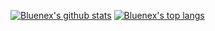 [![Bluenex's github stats](https://github-readme-stats.bluenex.vercel.app/api?username=bluenex&count_private=true&show_icons=true&theme=prussian)](https://github.com/anuraghazra/github-readme-stats)
[![Bluenex's top langs](https://github-readme-stats.bluenex.vercel.app/api/top-langs/?username=bluenex&count_private=true&show_icons=true&theme=prussian&hide=openedge%20abl,html)](https://github.com/anuraghazra/github-readme-stats)
